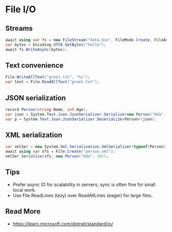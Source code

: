 # File I/O

## Streams
```csharp
await using var fs = new FileStream("data.bin", FileMode.Create, FileAccess.Write, FileShare.None, 8192, useAsync: true);
var bytes = Encoding.UTF8.GetBytes("hello");
await fs.WriteAsync(bytes);
```

## Text convenience
```csharp
File.WriteAllText("greet.txt", "hi");
var text = File.ReadAllText("greet.txt");
```

## JSON serialization
```csharp
record Person(string Name, int Age);
var json = System.Text.Json.JsonSerializer.Serialize(new Person("Ada", 28));
var p = System.Text.Json.JsonSerializer.Deserialize<Person>(json);
```

## XML serialization
```csharp
var xmlSer = new System.Xml.Serialization.XmlSerializer(typeof(Person));
await using var xfs = File.Create("person.xml");
xmlSer.Serialize(xfs, new Person("Ada", 28));
```

## Tips
- Prefer async IO for scalability in servers; sync is often fine for small local work.
- Use File.ReadLines (lazy) over ReadAllLines (eager) for large files.

## Read More
- https://learn.microsoft.com/dotnet/standard/io/
